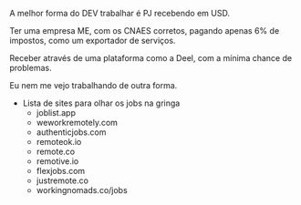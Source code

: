 A melhor forma do DEV trabalhar é PJ recebendo em USD.

Ter uma empresa ME, com os CNAES corretos, pagando apenas 6% de impostos, como um exportador de serviços.

Receber através de uma plataforma como a Deel, com a mínima chance de problemas.

Eu nem me vejo trabalhando de outra forma.

- Lista de sites para olhar os jobs na gringa
  - joblist.​app
  - weworkremotely.​com
  - authenticjobs.​com
  - remoteok.​io
  - remote.​co
  - remotive.​io
  - flexjobs.​com
  - justremote.​co
  - workingnomads.​co/jobs
